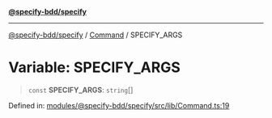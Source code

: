 [**@specify-bdd/specify**](../../README.md)

***

[@specify-bdd/specify](../../modules.md) / [Command](../README.md) / SPECIFY\_ARGS

# Variable: SPECIFY\_ARGS

> `const` **SPECIFY\_ARGS**: `string`[]

Defined in: [modules/@specify-bdd/specify/src/lib/Command.ts:19](https://github.com/specify-bdd/specify-core/blob/f886d17f9d8689640b41a37f683750a408f0c53c/modules/@specify-bdd/specify/src/lib/Command.ts#L19)
